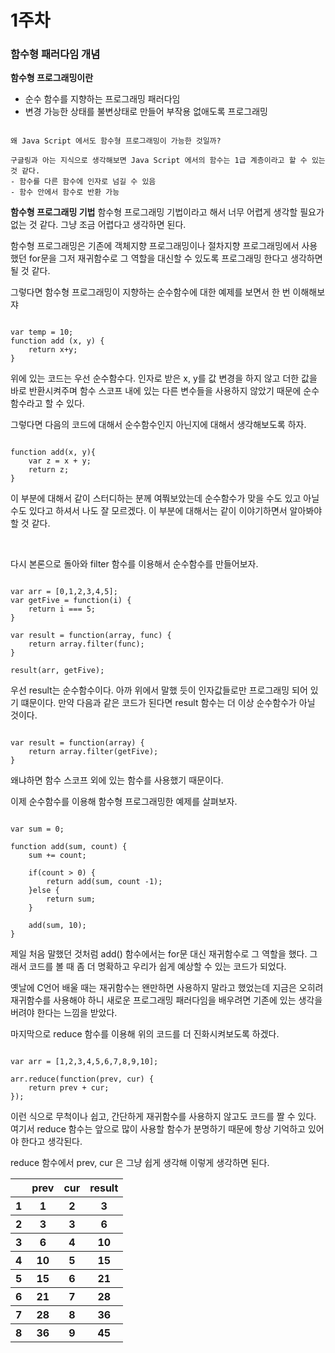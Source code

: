 # 1주차
### 함수형 패러다임 개념

**함수형 프로그래밍이란**
- 순수 함수를 지향하는 프로그래밍 패러다임
- 변경 가능한 상태를 불변상태로 만들어 부작용 없애도록 프로그래밍

<pre><code>
왜 Java Script 에서도 함수형 프로그래밍이 가능한 것일까?

구글링과 아는 지식으로 생각해보면 Java Script 에서의 함수는 1급 계층이라고 할 수 있는 것 같다.
- 함수를 다른 함수에 인자로 넘길 수 있음
- 함수 안에서 함수로 반환 가능
</code></pre>

**함수형 프로그래밍 기법**
함수형 프로그래밍 기법이라고 해서 너무 어렵게 생각할 필요가 없는 것 같다. 그냥 조금 어렵다고 생각하면 된다.

함수형 프로그래밍은 기존에 객체지향 프로그래밍이나 절차지향 프로그래밍에서 사용했던 for문을 그저 재귀함수로 그 역할을 대신할 수 있도록 프로그래밍 한다고 생각하면 될 것 같다. 

그렇다면 함수형 프로그래밍이 지향하는 순수함수에 대한 예제를 보면서 한 번 이해해보쟈

<pre><code>
var temp = 10;
function add (x, y) {
    return x+y;
}
</code></pre>

위에 있는 코드는 우선 순수함수다. 인자로 받은 x, y를 값 변경을 하지 않고 더한 값을 바로 반환시켜주며 함수 스코프 내에 있는 다른 변수들을 사용하지 않았기 때문에 순수함수라고 할 수 있다.

그렇다면 다음의 코드에 대해서 순수함수인지 아닌지에 대해서 생각해보도록 하자.

<pre><code>
function add(x, y){ 
    var z = x + y;
    return z;
}
</code></pre>

이 부분에 대해서 같이 스터디하는 분께 여쭤보았는데 순수함수가 맞을 수도 있고 아닐 수도 있다고 하셔서 나도 잘 모르겠다. 이 부분에 대해서는 같이 이야기하면서 알아봐야 할 것 같다. 

<br>

다시 본론으로 돌아와 filter 함수를 이용해서 순수함수를 만들어보자.

<pre><code>
var arr = [0,1,2,3,4,5];
var getFive = function(i) {
    return i === 5;
}

var result = function(array, func) {
    return array.filter(func);
}

result(arr, getFive);
</code></pre>

우선 result는 순수함수이다. 아까 위에서 말했 듯이 인자값들로만 프로그래밍 되어 있기 떄문이다. 만약 다음과 같은 코드가 된다면 result 함수는 더 이상 순수함수가 아닐 것이다.

<pre><code>
var result = function(array) {
    return array.filter(getFive);
}
</code></pre>

왜냐하면 함수 스코프 외에 있는 함수를 사용했기 때문이다.

이제 순수함수를 이용해 함수형 프로그래밍한 예제를 살펴보자.

<pre><code>
var sum = 0;

function add(sum, count) {
    sum += count;

    if(count > 0) {
        return add(sum, count -1);
    }else {
        return sum;
    }

    add(sum, 10);
}
</code></pre>

제일 처음 말했던 것처럼 add() 함수에서는 for문 대신 재귀함수로 그 역할을 했다. 그래서 코드를 볼 때 좀 더 명확하고 우리가 쉽게 예상할 수 있는 코드가 되었다. 

옛날에 C언어 배울 때는 재귀함수는 왠만하면 사용하지 말라고 했었는데 지금은 오히려 재귀함수를 사용해야 하니 새로운 프로그래밍 패러다임을 배우려면 기존에 있는 생각을 버려야 한다는 느낌을 받았다.

마지막으로 reduce 함수를 이용해 위의 코드를 더 진화시켜보도록 하겠다.

<pre><code>
var arr = [1,2,3,4,5,6,7,8,9,10];

arr.reduce(function(prev, cur) {
    return prev + cur;
});
</code></pre>

이런 식으로 무척이나 쉽고, 간단하게 재귀함수를 사용하지 않고도 코드를 짤 수 있다. 여기서 reduce 함수는 앞으로 많이 사용할 함수가 분명하기 때문에 항상 기억하고 있어야 한다고 생각된다.

reduce 함수에서 prev, cur 은 그냥 쉽게 생각해 이렇게 생각하면 된다.

<table>
  <tr>
    <th></th>
    <th>prev</th>
    <th>cur</th>
    <th>result</th>
  </tr>
  <tr>
    <th>1</th>
    <th>1</th>
    <th>2</th>
    <th>3</th>
  </tr>
  <tr>
    <th>2</th>
    <th>3</th>
    <th>3</th>
    <th>6</th>
  </tr>
  <tr>
    <th>3</th>
    <th>6</th>
    <th>4</th>
    <th>10</th>
  </tr>
  <tr>
    <th>4</th>
    <th>10</th>
    <th>5</th>
    <th>15</th>
  </tr>
  <tr>
    <th>5</th>
    <th>15</th>
    <th>6</th>
    <th>21</th>
  </tr>
  <tr>
    <th>6</th>
    <th>21</th>
    <th>7</th>
    <th>28</th>
  </tr>
  <tr>
    <th>7</th>
    <th>28</th>
    <th>8</th>
    <th>36</th>
  </tr>
  <tr>
    <th>8</th>
    <th>36</th>
    <th>9</th>
    <th>45</th>
  </tr>
  
</table>
